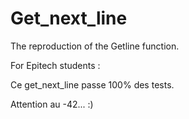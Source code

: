 # Get_next_line
The reproduction of the Getline function.

For Epitech students : 

Ce get_next_line passe 100% des tests. 

Attention au -42... :)
